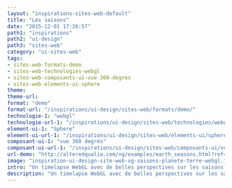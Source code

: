 ```yaml
---
layout: "inspirations-sites-web-default"
title: "Les saisons"
date: "2015-12-01 17:26:57"
path1: "inspirations"
path2: "ui-design"
path3: "sites-web"
category: "ui-sites-web"
tags:
- sites-web-formats-demo
- sites-web-technologies-webgl
- sites-web-composants-ui-vue-360-degres
- sites-web-elements-ui-sphere
theme:
theme-url:
format: "demo"
format-url: "/inspirations/ui-design/sites-web/formats/demo/"
technologie-1: "webgl"
technologie-url-1: "/inspirations/ui-design/sites-web/technologies/webgl/"
element-ui-1: "Sphere"
element-ui-url-1: "/inspirations/ui-design/sites-web/elements-ui/sphere/"
composant-ui-1: "vue 360 degrés"
composant-ui-url-1: "/inspirations/ui-design/sites-web/composants-ui/vue-360-degres/"
url-demo: "http://alteredqualia.com/xg/examples/earth_seasons.html?ref=magazineduwebdesign"
image: "inspiration-ui-design-site-web-xg-saisons-planete-terre-webgl.jpg"
intro: "Un timelapse WebGL avec de belles perspectives sur les saisons de notre planète bleue."
description: "Un timelapse WebGL avec de belles perspectives sur les saisons de notre planète bleue."
---
```

